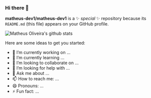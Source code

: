 ### Hi there 👋

**matheus-dev1/matheus-dev1** is a ✨ _special_ ✨ repository because its `README.md` (this file) appears on your GitHub profile.


![Matheus Oliveira's github stats](https://github-readme-stats.vercel.app/api?username=matheus-dev1&show_icons=true&theme=material-palenight)

Here are some ideas to get you started:

- 🔭 I’m currently working on ...
- 🌱 I’m currently learning ...
- 👯 I’m looking to collaborate on ...
- 🤔 I’m looking for help with ...
- 💬 Ask me about ...
- 📫 How to reach me: ...
- 😄 Pronouns: ...
- ⚡ Fun fact: ...

